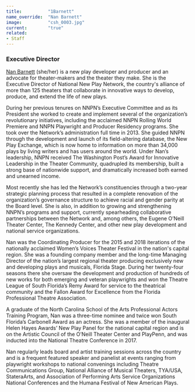```yaml
---
title:          "1Barnett"
name_override:  "Nan Barnett"
image:          "csh_0003.jpg"
current:        "true"
related:
- Staff
---
```


### Executive Director

[Nan Barnett](https://newplayexchange.org/users/524/nan-barnett) (she/her) is a new play developer and producer and an advocate for theater-makers and the theater they make. She is the Executive Director of National New Play Network, the country's alliance of more than 125 theaters that collaborate in innovative ways to develop, produce, and extend the life of new plays.

During her previous tenures on NNPN’s Executive Committee and as its President she worked to create and implement several of the organization’s revolutionary initiatives, including the acclaimed NNPN Rolling World Premiere and NNPN Playwright and Producer Residency programs. She took over the Network’s administration full time in 2013. She guided NNPN through the development and launch of its field-altering database, the New Play Exchange, which is now home to information on more than 34,000 plays by living writers and has users around the world. Under Nan’s leadership, NNPN received The Washington Post’s Award for Innovative Leadership in the Theater Community, quadrupled its membership, built a strong base of nationwide support, and dramatically increased both earned and unearned income.

Most recently she has led the Network’s constituencies through a two-year strategic planning process that resulted in a complete renovation of the organization’s governance structure to achieve racial and gender parity at the Board level. She is also, in addition to growing and strengthening NNPN’s programs and support, currently spearheading collaborative partnerships between the Network and, among others, the Eugene O’Neill Theater Center, The Kennedy Center, and other new play development and national service organizations.

Nan was the Coordinating Producer for the 2015 and 2018 iterations of the nationally acclaimed Women’s Voices Theater Festival in the nation's capital region. She was a founding company member and the long-time Managing Director of the nation’s largest regional theater producing exclusively new and developing plays and musicals, Florida Stage. During her twenty-four seasons there she oversaw the development and production of hundreds of new works for both emerging and veteran playwrights and won the Theatre League of South Florida’s Remy Award for service to the theatrical community and the Fallon Award for Excellence from the Florida Professional Theatre Association.

A graduate of the North Carolina School of the Arts Professional Actors Training Program, Nan was a three-time nominee and twice won South Florida’s Carbonell Award as an actress. She was a member of the inaugural Helen Hayes Awards’ New Play Panel for the national capital region and is on the Artistic Council of the O’Neill Theater Center and PlayPenn, and was inducted into the National Theatre Conference in 2017.

Nan regularly leads board and artist training sessions across the country and is a frequent featured speaker and panelist at events ranging from playwright workshops to national convenings including Theatre Communications Group, National Alliance of Musical Theaters, TYA/USA, StateraArts, and Association of Performing Arts Service Organizations National Conferences and the Humana Festival of New American Plays.
